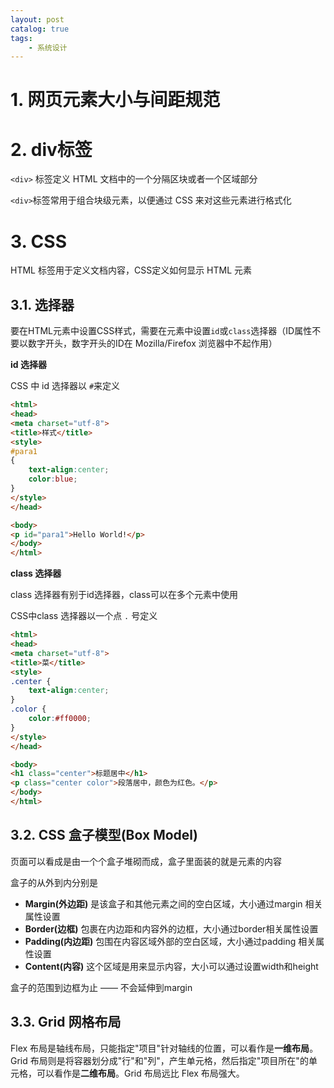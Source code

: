 ```yaml
---
layout: post   	
catalog: true 	
tags:
    - 系统设计
---
```


# 1. 网页元素大小与间距规范

# 2. div标签

`<div>` 标签定义 HTML 文档中的一个分隔区块或者一个区域部分

`<div>`标签常用于组合块级元素，以便通过 CSS 来对这些元素进行格式化

# 3. CSS

HTML 标签用于定义文档内容，CSS定义如何显示 HTML 元素

## 3.1. 选择器

要在HTML元素中设置CSS样式，需要在元素中设置`id`或`class`选择器（ID属性不要以数字开头，数字开头的ID在 Mozilla/Firefox 浏览器中不起作用）

**id 选择器**

CSS 中 id 选择器以 `#`来定义

```html
<html>
<head>
<meta charset="utf-8"> 
<title>样式</title> 
<style>
#para1
{
	text-align:center;
	color:blue;
} 
</style>
</head>

<body>
<p id="para1">Hello World!</p>
</body>
</html>
```

**class 选择器**

class 选择器有别于id选择器，class可以在多个元素中使用

CSS中class 选择器以一个点 `.` 号定义

```html
<html>
<head>
<meta charset="utf-8"> 
<title>菜</title> 
<style>
.center {
	text-align:center;
}
.color {
	color:#ff0000;
}
</style>
</head>

<body>
<h1 class="center">标题居中</h1>
<p class="center color">段落居中，颜色为红色。</p> 
</body>
</html>
```

## 3.2. CSS 盒子模型(Box Model)

页面可以看成是由一个个盒子堆砌而成，盒子里面装的就是元素的内容

盒子的从外到内分别是

-   **Margin(外边距)** 是该盒子和其他元素之间的空白区域，大小通过margin 相关属性设置
-   **Border(边框)** 包裹在内边距和内容外的边框，大小通过border相关属性设置
-   **Padding(内边距)** 包围在内容区域外部的空白区域，大小通过padding 相关属性设置
-   **Content(内容)** 这个区域是用来显示内容，大小可以通过设置width和height

盒子的范围到边框为止 —— 不会延伸到margin

## 3.3. Grid 网格布局

Flex 布局是轴线布局，只能指定"项目"针对轴线的位置，可以看作是**一维布局**。Grid 布局则是将容器划分成"行"和"列"，产生单元格，然后指定"项目所在"的单元格，可以看作是**二维布局**。Grid 布局远比 Flex 布局强大。


